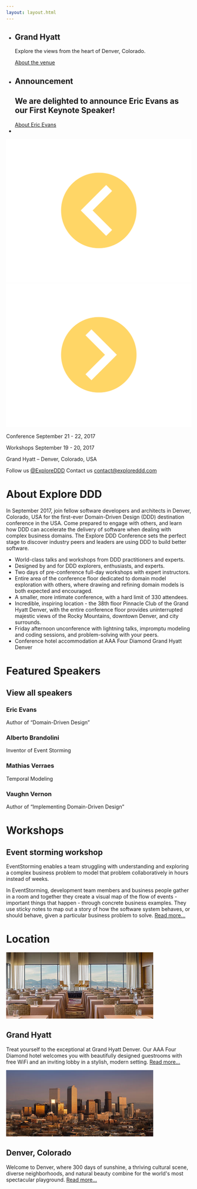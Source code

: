 ```yaml
---
layout: layout.html
---
```

    
<section class="slider">
  <div class="flexslider">
    <ul class="slides">
      <li class="slide hyatt">
        <div class="container">
          <div class="hyatt-copy">
            <h1>Grand Hyatt</h1>
            <p>Explore the views from the heart of Denver, Colorado.</p>
            <a href="#">About the venue</a>
          </div>
        </div>
      </li>
      <li class="slide eric-evans">
        <div class="container">
          <h1>Announcement</h1>
          <h2>We are delighted to announce <span>Eric Evans</span> as our First Keynote Speaker!</h2>
          <a href="speakers/eric-evans.html">About Eric Evans</a>
        </div>
      </li>
      <li class="slide denver">
        <div class="container">
        </div>
      </li>
    </ul>
  </div>
  <div class="custom-navigation-container">
  <div class="custom-navigation">
    <a class="arrow left"><img src="img/slider-arrow-left.svg" /></a>
    <a class="arrow right"><img src="img/slider-arrow-right.svg" /></a>
  </div>
  </div>
</section>

<div class="container-fluid section conf-dates">
  <div class="row">
    <p class="conf-copy"><span class="conf-header">Conference</span> September 21 - 22, 2017</p>
    <p class="conf-copy"><span class="conf-header">Workshops</span> September 19 - 20, 2017</p>
    <p class="conf-copy">Grand Hyatt – Denver, Colorado, USA</p>
    <p class="conf-contact">Follow us <a href="#">@ExploreDDD</a>    Contact us <a href="mailto:contact@exploreddd.com">contact@exploreddd.com</a></p>
  </div>
</div>

<div class="container section about">
  <div class="row">
    <h1 class="section-header">About Explore DDD</h1>
    <p class="copy">In September 2017, join fellow software developers and architects in Denver, Colorado, USA for the first-ever Domain-Driven Design (DDD) destination conference in the USA. Come prepared to engage with others, and learn how DDD can accelerate the delivery of software when dealing with complex business domains. The Explore DDD Conference sets the perfect stage to discover industry peers and leaders are using DDD to build better software.</p>
    <ul class="copy-list">
      <li>World-class talks and workshops from DDD practitioners and experts.</li>
      <li>Designed by and for DDD explorers, enthusiasts, and experts.</li>
      <li>Two days of pre-conference full-day workshops with expert instructors.</li>
      <li>Entire area of the conference floor dedicated to domain model exploration with others, where drawing and refining domain models is both expected and encouraged.</li>
      <li>A smaller, more intimate conference, with a hard limit of 330 attendees.</li>
      <li>Incredible, inspiring location - the 38th floor Pinnacle Club of the Grand Hyatt Denver, with the entire conference floor provides uninterrupted majestic views of the Rocky Mountains, downtown Denver, and city surrounds.</li>
      <li>Friday afternoon unconference with lightning talks, impromptu modeling and coding sessions, and problem-solving with your peers.</li>
      <li>Conference hotel accommodation at AAA Four Diamond Grand Hyatt Denver</li>
    </ul>
  </div>
</div>

<div class="container section speakers">
  <h1 class="section-header">Featured Speakers</h1>
  <h2 class="section-subheader">View all speakers</h2>
  <div class="row">
    <div class="speaker-container">
      <div class="speaker-img eric-evans">
      </div>
      <h3 class="speaker-name">Eric Evans</h3>
      <p class="speaker-details">Author of “Domain-Driven Design”</p>
    </div>
    <div class="speaker-container">
      <div class="speaker-img alberto-brandolini">
      </div>
      <h3 class="speaker-name">Alberto Brandolini</h3>
      <p class="speaker-details">Inventor of Event Storming</p>
    </div>
    <div class="speaker-container">
      <div class="speaker-img mathias-verraes">
      </div>
      <h3 class="speaker-name">Mathias Verraes</h3>
      <p class="speaker-details">Temporal Modeling</p>
    </div>
    <div class="speaker-container">
      <div class="speaker-img vaughn-vernon">
      </div>
      <h3 class="speaker-name">Vaughn Vernon</h3>
      <p class="speaker-details">Author of “Implementing Domain-Driven Design”</p>
    </div>
  </div>
</div>

<div class="container section workshops">
  <div class="row">
    <h1 class="section-header">Workshops</h1>
    <h2 class="section-subheader">Event storming workshop</h2>
    <p class="copy">EventStorming enables a team struggling with understanding and exploring a complex business problem to model that problem collaboratively in hours instead of weeks.</p>
    <p class="copy">In EventStorming, development team members and business people gather in a room and together they create a visual map of the flow of events - important things that happen - through concrete business examples. They use sticky notes to map out a story of how the software system behaves, or should behave, given a particular business problem to solve. <a href="#">Read more...</a></p>
  </div>
</div>

<div class="container section location">
  <div class="row">
    <h1 class="section-header">Location</h1>
    <div class="col-xs-12 col-sm-6">
      <img src="img/hyatt.jpg" class="location-img" />
      <h2 class="section-subheader">Grand Hyatt</h2>
      <p class="copy">Treat yourself to the exceptional at Grand Hyatt Denver. Our AAA Four Diamond hotel welcomes you with beautifully designed guestrooms with free WiFi and an inviting lobby in a stylish, modern setting. <a href="#">Read more...</a></p>
    </div>
    <div class="col-xs-12 col-sm-6">
      <img src="img/denver.jpg" class="location-img" />
      <h2 class="section-subheader">Denver, Colorado</h2>
      <p class="copy">Welcome to Denver, where 300 days of sunshine, a thriving cultural scene, diverse neighborhoods, and natural beauty combine for the world's most spectacular playground. <a href="#">Read more...</a></p>
    </div>
  </div>
</div>

